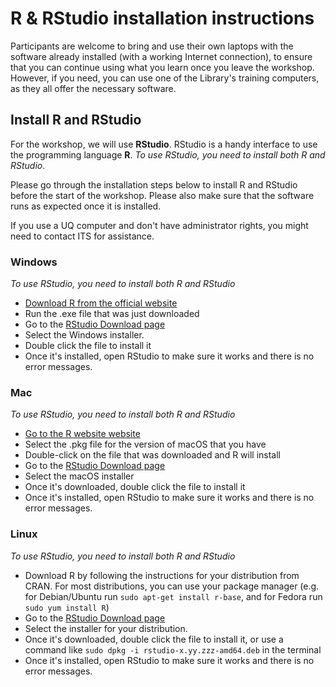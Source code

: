 # R & RStudio installation instructions

Participants are welcome to bring and use their own laptops with the software already installed (with a working Internet connection), to ensure that you can continue using what you learn once you leave the workshop. However, if you need, you can use one of the Library's training computers, as they all offer the necessary software.

## Install R and RStudio

For the workshop, we will use **RStudio**. RStudio is a handy interface to use the programming language **R**. *To use RStudio, you need to install both R and RStudio*.

Please go through the installation steps below to install R and RStudio before the start of the workshop. Please also make sure that the software runs as expected once it is installed.

If you use a UQ computer and don't have administrator rights, you might need to contact ITS for assistance.

### Windows
*To use RStudio, you need to install both R and RStudio*

* [Download R from the official website](https://cran.r-project.org/bin/windows/base/release.htm)
* Run the .exe file that was just downloaded
* Go to the [RStudio Download page](https://www.rstudio.com/products/rstudio/download/#download)
* Select the Windows installer.
* Double click the file to install it
* Once it's installed, open RStudio to make sure it works and there is no error messages.

### Mac
*To use RStudio, you need to install both R and RStudio*

* [Go to the R website website](https://cran.r-project.org/bin/macosx/)
* Select the .pkg file for the version of macOS that you have
* Double-click on the file that was downloaded and R will install
* Go to the [RStudio Download page](https://www.rstudio.com/products/rstudio/download/#download)
* Select the macOS installer
* Once it's downloaded, double click the file to install it
* Once it's installed, open RStudio to make sure it works and there is no error messages.

### Linux
*To use RStudio, you need to install both R and RStudio*

* Download R by following the instructions for your distribution from CRAN. For most distributions, you can use your package manager (e.g. for Debian/Ubuntu run `sudo apt-get install r-base`, and for Fedora run `sudo yum install R`) 
* Go to the [RStudio Download page](https://www.rstudio.com/products/rstudio/download/#download)
* Select the installer for your distribution.
* Once it's downloaded, double click the file to install it, or use a command like `sudo dpkg -i rstudio-x.yy.zzz-amd64.deb` in the terminal
* Once it's installed, open RStudio to make sure it works and there is no error messages.

